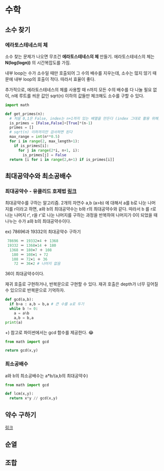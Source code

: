 # 수학

## 소수 찾기

### 에라토스테네스의 체

소수 찾는 문제가 나오면 무조건 **에라토스테네스의 체** 만들기. 에라토스테네스의 체는 **N(log(logn))** 의 시간복잡도를 가짐.

내부 loop는 수가 소수일 때만 호출되어 그 수의 배수를 지우는데, 소수는 많지 않기 때문에 내부 loop의 호출이 적다. 따라서 효율이 좋다.

추가적으로, 에라토스테네스의 체를 사용할 때 n까지 모든 수의 배수를 다 나눌 필요 없이, n에 루트를 씌운 값인 sqrt(n) 이하의 값들만 체크해도 소수를 구할 수 있다.

```python
import math

def get_primes(n):
  # 처음 0,1은 False, index는 n+1까지 있는 배열을 만든다 (index 그대로 활용 위해)
  is_primes = [False,False]+[True]*(n-1)
  primes = []
  # sqrt(n) 이하까지만 검사하면 된다
  max_range = int(n**0.5)
  for i in range(2, max_length+1):
    if is_primes[i]:
      for j in range(2*i, n+1, i):
        is_primes[j] = False
  return [i for i in range(2,n+1) if is_primes[i]]
```

## 최대공약수와 최소공배수

### 최대공약수 - 유클리드 호제법 [링크](http://lonpeach.com/2017/11/12/Euclidean-algorithm/)

최대공약수를 구하는 알고리즘. 2개의 자연수 a,b (a>b) 에 대해서 a를 b로 나눈 나머지를 r이라고 하면, a와 b의 최대공약수는 b와 r의 최대공약수와 같다. 따라서 b 를 r로 나눈 나머지 r', r을 r'로 나눈 나머지를 구하는 과정을 반복하여 나머지가 0이 되었을 때 나누는 수가 a와 b의 최대공약수이다.

ex) 78696과 19332의 최대공약수 구하기

```python
 78696 ＝ 19332×4 ＋ 1368
 19332 ＝ 1368×14 ＋ 180
  1368 ＝ 180×7 ＋ 108
   180 ＝ 108×1 + 72
   108 ＝ 72×1 ＋ 36
    72 ＝ 36×2 # 나머지 없음
```

36이 최대공약수이다.

재귀 호출로 구현하거나, 반복문으로 구현할 수 있다. 재귀 호출은 depth가 너무 깊어질 수 있으므로 반복문으로 기억하자.

```python
def gcd(a,b):
  if b>a : a,b = b,a # 큰 수를 a로 두기
  while b != 0:
    a = a%b
    a,b = b,a
print(a)
```

+) 참고로 파이썬에서는 gcd 함수를 제공한다. 😂

```python
from math import gcd

return gcd(x,y)
```

### 최소공배수

a와 b의 최소공배수는 a*b/(a,b의 최대공약수)

```python
from math import gcd

def lcm(x,y):
  return x*y // gcd(x,y)
```



## 약수 구하기

[링크](https://brownbears.tistory.com/455)

## 순열



## 조합

